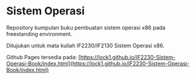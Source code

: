 # Sistem Operasi

Repository kumpulan buku pembuatan sistem operasi x86 pada freestanding environment.

Ditujukan untuk mata kuliah IF2230/IF2130 Sistem Operasi x86.

Github Pages tersedia pada: [https://lock1.github.io/IF2230-Sistem-Operasi-Book/index.html](https://lock1.github.io/IF2230-Sistem-Operasi-Book/index.html)
